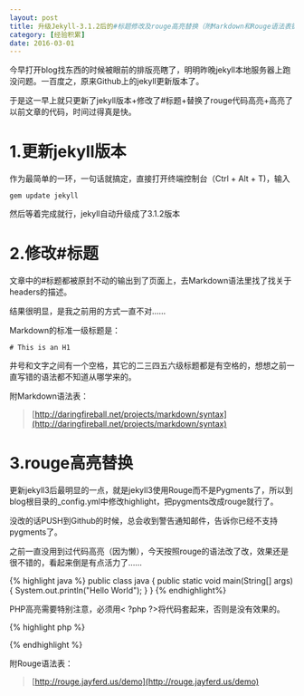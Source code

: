 ```yaml
---
layout: post
title: 升级Jekyll-3.1.2后的#标题修改及rouge高亮替换（附Markdown和Rouge语法表链接）
category: [经验积累]
date: 2016-03-01
---
```

今早打开blog找东西的时候被眼前的排版亮瞎了，明明昨晚jekyll本地服务器上跑没问题。一百度之，原来Github上的jekyll更新版本了。

于是这一早上就只更新了jekyll版本+修改了#标题+替换了rouge代码高亮+高亮了以前文章的代码，时间过得真是快。
<!-- more -->
# 1.更新jekyll版本
作为最简单的一环，一句话就搞定，直接打开终端控制台（Ctrl + Alt + T)，输入
	
	gem update jekyll

然后等着完成就行，jekyll自动升级成了3.1.2版本

# 2.修改#标题
文章中的#标题都被原封不动的输出到了页面上，去Markdown语法里找了找关于headers的描述。

结果很明显，是我之前用的方式一直不对……

Markdown的标准一级标题是：
	
	# This is an H1

井号和文字之间有一个空格，其它的二三四五六级标题都是有空格的，想想之前一直写错的语法都不知道从哪学来的。

附Markdown语法表：

> [http://daringfireball.net/projects/markdown/syntax](http://daringfireball.net/projects/markdown/syntax)

# 3.rouge高亮替换
更新jekyll3后最明显的一点，就是jekyll3使用Rouge而不是Pygments了，所以到blog根目录的_config.yml中修改highlight，把pygments改成rouge就行了。

没改的话PUSH到Github的时候，总会收到警告通知邮件，告诉你已经不支持pygments了。

之前一直没用到过代码高亮（因为懒），今天按照rouge的语法改了改，效果还是很不错的，看起来倒是有点活力了……

{% highlight java %}
public class java {
    public static void main(String[] args) {
        System.out.println("Hello World");
    }
}
{% endhighlight%}

PHP高亮需要特别注意，必须用< ?php     ?>将代码套起来，否则是没有效果的。

{% highlight php %}
<?php
  print("Hello {$world}");
?>
{% endhighlight %}

附Rouge语法表：

> [http://rouge.jayferd.us/demo](http://rouge.jayferd.us/demo)
